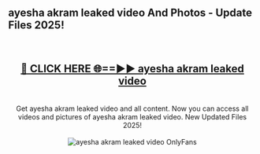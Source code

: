 <h2>ayesha akram leaked video And Photos - Update Files 2025!</h2>
<br>
<div align="center">
<h2><a href="https://linkcuts.com/hfmhzwbr" rel="nofollow">🔴 CLICK HERE 🌐==►► ayesha akram leaked video</a></h2>
<br>
Get ayesha akram leaked video and all content. Now you can access all videos and pictures of ayesha akram leaked video. New Updated Files 2025!
<br>
<br>
<a href="https://linkcuts.com/hfmhzwbr" rel="nofollow" data-target="animated-image.originalLink"><img src="https://i.ibb.co.com/WyWwxjT/player-gif2.gif" alt="ayesha akram leaked video OnlyFans" style="max-width: 100%; display: inline-block;" data-target="animated-image.originalImage"></a>
</div>
<br>
